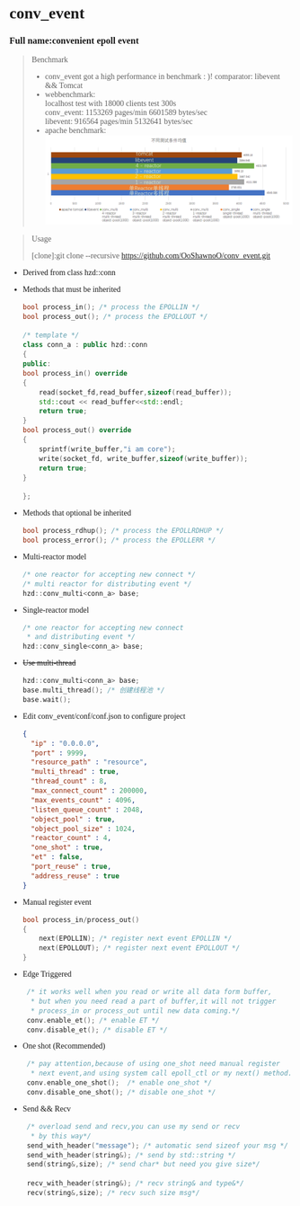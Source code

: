 
# <font face="Agave Nerd Font">conv_event
### Full name:convenient epoll event

>  Benchmark 
> - conv_event got a high performance in benchmark : )!
  comparator:  libevent && Tomcat
> - webbenchmark:\
> localhost test with 18000 clients test 300s        \
>   conv_event: 1153269 pages/min  6601589 bytes/sec \
>   libevent:   916564  pages/min  5132641 bytes/sec 
> - apache benchmark:\
> ![img_1.png](img_1.png)


> Usage
> 
>[clone]:git clone --recursive https://github.com/OoShawnoO/conv_event.git

- Derived from class hzd::conn
- Methods that must be inherited
    ```c++
    bool process_in(); /* process the EPOLLIN */
    bool process_out(); /* process the EPOLLOUT */
  
  /* template */
  class conn_a : public hzd::conn
  {
  public:
    bool process_in() override
    {
        read(socket_fd,read_buffer,sizeof(read_buffer));
        std::cout << read_buffer<<std::endl;
        return true;
    }
    bool process_out() override
    {
        sprintf(write_buffer,"i am core");
        write(socket_fd, write_buffer,sizeof(write_buffer));
        return true;
    }
  
  };
    ```
- Methods that optional be inherited
    ```c++
    bool process_rdhup(); /* process the EPOLLRDHUP */
    bool process_error(); /* process the EPOLLERR */
    ```

- Multi-reactor model
    ```c++
    /* one reactor for accepting new connect */
    /* multi reactor for distributing event */
    hzd::conv_multi<conn_a> base;
    ```
- Single-reactor model
    ```c++
    /* one reactor for accepting new connect
     * and distributing event */
    hzd::conv_single<conn_a> base;
    ```

- ~~Use multi-thread~~
    ```c++
    hzd::conv_multi<conn_a> base;
    base.multi_thread(); /* 创建线程池 */
    base.wait();
    ```
- Edit conv_event/conf/conf.json to configure project
  ```json
  {
    "ip" : "0.0.0.0",
    "port" : 9999,
    "resource_path" : "resource",
    "multi_thread" : true,
    "thread_count" : 8,
    "max_connect_count" : 200000,
    "max_events_count" : 4096,
    "listen_queue_count" : 2048,
    "object_pool" : true,
    "object_pool_size" : 1024,
    "reactor_count" : 4,
    "one_shot" : true,
    "et" : false,
    "port_reuse" : true,
    "address_reuse" : true
  }
  ```

- Manual register event
    ```c++
    bool process_in/process_out()
   {
        next(EPOLLIN); /* register next event EPOLLIN */
        next(EPOLLOUT); /* register next event EPOLLOUT */
   }
    ```
- Edge Triggered
   ```c++
    /* it works well when you read or write all data form buffer,
     * but when you need read a part of buffer,it will not trigger
     * process_in or process_out until new data coming.*/
    conv.enable_et(); /* enable ET */
    conv.disable_et(); /* disable ET */
   ```
- One shot (Recommended)
   ```c++
    /* pay attention,because of using one_shot need manual register 
     * next event,and using system call epoll_ctl or my next() method.*/
    conv.enable_one_shot();  /* enable one_shot */
    conv.disable_one_shot(); /* disable one_shot */
   ```
- Send && Recv
   ```c++
    /* overload send and recv,you can use my send or recv
     * by this way*/
    send_with_header("message"); /* automatic send sizeof your msg */
    send_with_header(string&); /* send by std::string */
    send(string&,size); /* send char* but need you give size*/
    
    recv_with_header(string&); /* recv string& and type&*/
    recv(string&,size); /* recv such size msg*/
   ```